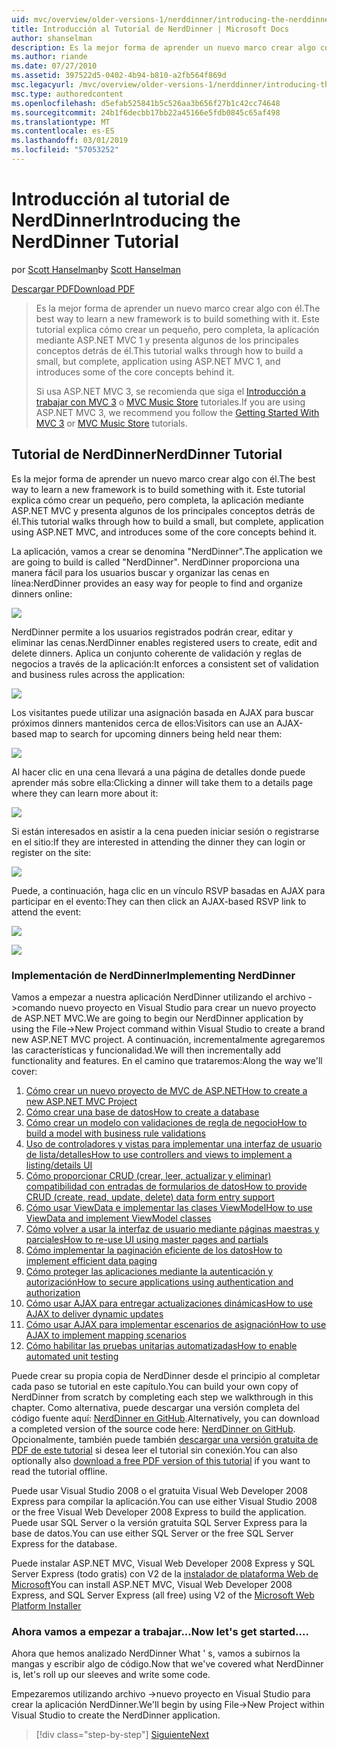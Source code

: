 ```yaml
---
uid: mvc/overview/older-versions-1/nerddinner/introducing-the-nerddinner-tutorial
title: Introducción al Tutorial de NerdDinner | Microsoft Docs
author: shanselman
description: Es la mejor forma de aprender un nuevo marco crear algo con él. Este tutorial le guía a través de cómo crear una aplicación pequeña, pero completa, mediante la configuración de ASP.NE...
ms.author: riande
ms.date: 07/27/2010
ms.assetid: 397522d5-0402-4b94-b810-a2fb564f869d
msc.legacyurl: /mvc/overview/older-versions-1/nerddinner/introducing-the-nerddinner-tutorial
msc.type: authoredcontent
ms.openlocfilehash: d5efab525841b5c526aa3b656f27b1c42cc74648
ms.sourcegitcommit: 24b1f6decbb17bb22a45166e5fdb0845c65af498
ms.translationtype: MT
ms.contentlocale: es-ES
ms.lasthandoff: 03/01/2019
ms.locfileid: "57053252"
---
```

<a name="introducing-the-nerddinner-tutorial"></a><span data-ttu-id="c4cdd-104">Introducción al tutorial de NerdDinner</span><span class="sxs-lookup"><span data-stu-id="c4cdd-104">Introducing the NerdDinner Tutorial</span></span>
====================
<span data-ttu-id="c4cdd-105">por [Scott Hanselman](https://github.com/shanselman)</span><span class="sxs-lookup"><span data-stu-id="c4cdd-105">by [Scott Hanselman](https://github.com/shanselman)</span></span>

[<span data-ttu-id="c4cdd-106">Descargar PDF</span><span class="sxs-lookup"><span data-stu-id="c4cdd-106">Download PDF</span></span>](http://aspnetmvcbook.s3.amazonaws.com/aspnetmvc-nerdinner_v1.pdf)

> <span data-ttu-id="c4cdd-107">Es la mejor forma de aprender un nuevo marco crear algo con él.</span><span class="sxs-lookup"><span data-stu-id="c4cdd-107">The best way to learn a new framework is to build something with it.</span></span> <span data-ttu-id="c4cdd-108">Este tutorial explica cómo crear un pequeño, pero completa, la aplicación mediante ASP.NET MVC 1 y presenta algunos de los principales conceptos detrás de él.</span><span class="sxs-lookup"><span data-stu-id="c4cdd-108">This tutorial walks through how to build a small, but complete, application using ASP.NET MVC 1, and introduces some of the core concepts behind it.</span></span>
> 
> <span data-ttu-id="c4cdd-109">Si usa ASP.NET MVC 3, se recomienda que siga el [Introducción a trabajar con MVC 3](../../older-versions/getting-started-with-aspnet-mvc3/cs/intro-to-aspnet-mvc-3.md) o [MVC Music Store](../../older-versions/mvc-music-store/mvc-music-store-part-1.md) tutoriales.</span><span class="sxs-lookup"><span data-stu-id="c4cdd-109">If you are using ASP.NET MVC 3, we recommend you follow the [Getting Started With MVC 3](../../older-versions/getting-started-with-aspnet-mvc3/cs/intro-to-aspnet-mvc-3.md) or [MVC Music Store](../../older-versions/mvc-music-store/mvc-music-store-part-1.md) tutorials.</span></span>


## <a name="nerddinner-tutorial"></a><span data-ttu-id="c4cdd-110">Tutorial de NerdDinner</span><span class="sxs-lookup"><span data-stu-id="c4cdd-110">NerdDinner Tutorial</span></span>

<span data-ttu-id="c4cdd-111">Es la mejor forma de aprender un nuevo marco crear algo con él.</span><span class="sxs-lookup"><span data-stu-id="c4cdd-111">The best way to learn a new framework is to build something with it.</span></span> <span data-ttu-id="c4cdd-112">Este tutorial explica cómo crear un pequeño, pero completa, la aplicación mediante ASP.NET MVC y presenta algunos de los principales conceptos detrás de él.</span><span class="sxs-lookup"><span data-stu-id="c4cdd-112">This tutorial walks through how to build a small, but complete, application using ASP.NET MVC, and introduces some of the core concepts behind it.</span></span>

<span data-ttu-id="c4cdd-113">La aplicación, vamos a crear se denomina "NerdDinner".</span><span class="sxs-lookup"><span data-stu-id="c4cdd-113">The application we are going to build is called "NerdDinner".</span></span> <span data-ttu-id="c4cdd-114">NerdDinner proporciona una manera fácil para los usuarios buscar y organizar las cenas en línea:</span><span class="sxs-lookup"><span data-stu-id="c4cdd-114">NerdDinner provides an easy way for people to find and organize dinners online:</span></span>

![](introducing-the-nerddinner-tutorial/_static/image1.png)

<span data-ttu-id="c4cdd-115">NerdDinner permite a los usuarios registrados podrán crear, editar y eliminar las cenas.</span><span class="sxs-lookup"><span data-stu-id="c4cdd-115">NerdDinner enables registered users to create, edit and delete dinners.</span></span> <span data-ttu-id="c4cdd-116">Aplica un conjunto coherente de validación y reglas de negocios a través de la aplicación:</span><span class="sxs-lookup"><span data-stu-id="c4cdd-116">It enforces a consistent set of validation and business rules across the application:</span></span>

![](introducing-the-nerddinner-tutorial/_static/image2.png)

<span data-ttu-id="c4cdd-117">Los visitantes puede utilizar una asignación basada en AJAX para buscar próximos dinners mantenidos cerca de ellos:</span><span class="sxs-lookup"><span data-stu-id="c4cdd-117">Visitors can use an AJAX-based map to search for upcoming dinners being held near them:</span></span>

![](introducing-the-nerddinner-tutorial/_static/image3.png)

<span data-ttu-id="c4cdd-118">Al hacer clic en una cena llevará a una página de detalles donde puede aprender más sobre ella:</span><span class="sxs-lookup"><span data-stu-id="c4cdd-118">Clicking a dinner will take them to a details page where they can learn more about it:</span></span>

![](introducing-the-nerddinner-tutorial/_static/image4.png)

<span data-ttu-id="c4cdd-119">Si están interesados en asistir a la cena pueden iniciar sesión o registrarse en el sitio:</span><span class="sxs-lookup"><span data-stu-id="c4cdd-119">If they are interested in attending the dinner they can login or register on the site:</span></span>

![](introducing-the-nerddinner-tutorial/_static/image5.png)

<span data-ttu-id="c4cdd-120">Puede, a continuación, haga clic en un vínculo RSVP basadas en AJAX para participar en el evento:</span><span class="sxs-lookup"><span data-stu-id="c4cdd-120">They can then click an AJAX-based RSVP link to attend the event:</span></span>

![](introducing-the-nerddinner-tutorial/_static/image6.png)

![](introducing-the-nerddinner-tutorial/_static/image7.png)

### <a name="implementing-nerddinner"></a><span data-ttu-id="c4cdd-121">Implementación de NerdDinner</span><span class="sxs-lookup"><span data-stu-id="c4cdd-121">Implementing NerdDinner</span></span>

<span data-ttu-id="c4cdd-122">Vamos a empezar a nuestra aplicación NerdDinner utilizando el archivo -&gt;comando nuevo proyecto en Visual Studio para crear un nuevo proyecto de ASP.NET MVC.</span><span class="sxs-lookup"><span data-stu-id="c4cdd-122">We are going to begin our NerdDinner application by using the File-&gt;New Project command within Visual Studio to create a brand new ASP.NET MVC project.</span></span> <span data-ttu-id="c4cdd-123">A continuación, incrementalmente agregaremos las características y funcionalidad.</span><span class="sxs-lookup"><span data-stu-id="c4cdd-123">We will then incrementally add functionality and features.</span></span> <span data-ttu-id="c4cdd-124">En el camino que trataremos:</span><span class="sxs-lookup"><span data-stu-id="c4cdd-124">Along the way we'll cover:</span></span>

1. [<span data-ttu-id="c4cdd-125">Cómo crear un nuevo proyecto de MVC de ASP.NET</span><span class="sxs-lookup"><span data-stu-id="c4cdd-125">How to create a new ASP.NET MVC Project</span></span>](# "crear un nuevo proyecto de MVC de ASP.NET")
2. [<span data-ttu-id="c4cdd-126">Cómo crear una base de datos</span><span class="sxs-lookup"><span data-stu-id="c4cdd-126">How to create a database</span></span>](# "crear una base de datos")
3. [<span data-ttu-id="c4cdd-127">Cómo crear un modelo con validaciones de regla de negocio</span><span class="sxs-lookup"><span data-stu-id="c4cdd-127">How to build a model with business rule validations</span></span>](# "crear un modelo con validaciones de regla de negocio")
4. [<span data-ttu-id="c4cdd-128">Uso de controladores y vistas para implementar una interfaz de usuario de lista/detalles</span><span class="sxs-lookup"><span data-stu-id="c4cdd-128">How to use controllers and views to implement a listing/details UI</span></span>](# "usar controladores y vistas para implementar una interfaz de usuario de la lista/detalles")
5. <span data-ttu-id="c4cdd-129">[Cómo proporcionar CRUD (crear, leer, actualizar y eliminar) compatibilidad con entradas de formularios de datos](# "proporcionar CRUD (creación, lectura, actualización, eliminación) de datos formulario de entrada compatible")</span><span class="sxs-lookup"><span data-stu-id="c4cdd-129">[How to provide CRUD (create, read, update, delete) data form entry support](# "Provide CRUD (Create, Read, Update, Delete) Data Form Entry Support")</span></span>
6. [<span data-ttu-id="c4cdd-130">Cómo usar ViewData e implementar las clases ViewModel</span><span class="sxs-lookup"><span data-stu-id="c4cdd-130">How to use ViewData and implement ViewModel classes</span></span>](# "usar ViewData e implementar clases ViewModel")
7. [<span data-ttu-id="c4cdd-131">Cómo volver a usar la interfaz de usuario mediante páginas maestras y parciales</span><span class="sxs-lookup"><span data-stu-id="c4cdd-131">How to re-use UI using master pages and partials</span></span>](# "volver a usar la interfaz de usuario utilizando las páginas principales y parciales")
8. [<span data-ttu-id="c4cdd-132">Cómo implementar la paginación eficiente de los datos</span><span class="sxs-lookup"><span data-stu-id="c4cdd-132">How to implement efficient data paging</span></span>](# "implementar eficaz paginación de datos")
9. [<span data-ttu-id="c4cdd-133">Cómo proteger las aplicaciones mediante la autenticación y autorización</span><span class="sxs-lookup"><span data-stu-id="c4cdd-133">How to secure applications using authentication and authorization</span></span>](# "proteger aplicaciones mediante la autenticación y autorización")
10. [<span data-ttu-id="c4cdd-134">Cómo usar AJAX para entregar actualizaciones dinámicas</span><span class="sxs-lookup"><span data-stu-id="c4cdd-134">How to use AJAX to deliver dynamic updates</span></span>](# "usar AJAX para entregar actualizaciones dinámicas")
11. [<span data-ttu-id="c4cdd-135">Cómo usar AJAX para implementar escenarios de asignación</span><span class="sxs-lookup"><span data-stu-id="c4cdd-135">How to use AJAX to implement mapping scenarios</span></span>](# "usar AJAX para implementar escenarios de asignación")
12. [<span data-ttu-id="c4cdd-136">Cómo habilitar las pruebas unitarias automatizadas</span><span class="sxs-lookup"><span data-stu-id="c4cdd-136">How to enable automated unit testing</span></span>](# "habilitar pruebas automatizadas de unidades")

<span data-ttu-id="c4cdd-137">Puede crear su propia copia de NerdDinner desde el principio al completar cada paso se tutorial en este capítulo.</span><span class="sxs-lookup"><span data-stu-id="c4cdd-137">You can build your own copy of NerdDinner from scratch by completing each step we walkthrough in this chapter.</span></span> <span data-ttu-id="c4cdd-138">Como alternativa, puede descargar una versión completa del código fuente aquí: [NerdDinner en GitHub](https://github.com/AspNetMVPSamples/NerdDinner).</span><span class="sxs-lookup"><span data-stu-id="c4cdd-138">Alternatively, you can download a completed version of the source code here: [NerdDinner on GitHub](https://github.com/AspNetMVPSamples/NerdDinner).</span></span> <span data-ttu-id="c4cdd-139">Opcionalmente, también puede también [descargar una versión gratuita de PDF de este tutorial](http://aspnetmvcbook.s3.amazonaws.com/aspnetmvc-nerdinner_v1.pdf) si desea leer el tutorial sin conexión.</span><span class="sxs-lookup"><span data-stu-id="c4cdd-139">You can also optionally also [download a free PDF version of this tutorial](http://aspnetmvcbook.s3.amazonaws.com/aspnetmvc-nerdinner_v1.pdf) if you want to read the tutorial offline.</span></span>

<span data-ttu-id="c4cdd-140">Puede usar Visual Studio 2008 o el gratuita Visual Web Developer 2008 Express para compilar la aplicación.</span><span class="sxs-lookup"><span data-stu-id="c4cdd-140">You can use either Visual Studio 2008 or the free Visual Web Developer 2008 Express to build the application.</span></span> <span data-ttu-id="c4cdd-141">Puede usar SQL Server o la versión gratuita SQL Server Express para la base de datos.</span><span class="sxs-lookup"><span data-stu-id="c4cdd-141">You can use either SQL Server or the free SQL Server Express for the database.</span></span>

<span data-ttu-id="c4cdd-142">Puede instalar ASP.NET MVC, Visual Web Developer 2008 Express y SQL Server Express (todo gratis) con V2 de la [instalador de plataforma Web de Microsoft](https://www.microsoft.com/web/downloads/platform.aspx)</span><span class="sxs-lookup"><span data-stu-id="c4cdd-142">You can install ASP.NET MVC, Visual Web Developer 2008 Express, and SQL Server Express (all free) using V2 of the [Microsoft Web Platform Installer](https://www.microsoft.com/web/downloads/platform.aspx)</span></span>

### <a name="now-lets-get-started"></a><span data-ttu-id="c4cdd-143">Ahora vamos a empezar a trabajar...</span><span class="sxs-lookup"><span data-stu-id="c4cdd-143">Now let's get started....</span></span>

<span data-ttu-id="c4cdd-144">Ahora que hemos analizado NerdDinner What ' s, vamos a subirnos la mangas y escribir algo de código.</span><span class="sxs-lookup"><span data-stu-id="c4cdd-144">Now that we've covered what NerdDinner is, let's roll up our sleeves and write some code.</span></span>

<span data-ttu-id="c4cdd-145">Empezaremos utilizando archivo -&gt;nuevo proyecto en Visual Studio para crear la aplicación NerdDinner.</span><span class="sxs-lookup"><span data-stu-id="c4cdd-145">We'll begin by using File-&gt;New Project within Visual Studio to create the NerdDinner application.</span></span>

> [!div class="step-by-step"]
> [<span data-ttu-id="c4cdd-146">Siguiente</span><span class="sxs-lookup"><span data-stu-id="c4cdd-146">Next</span></span>](create-a-new-aspnet-mvc-project.md)
